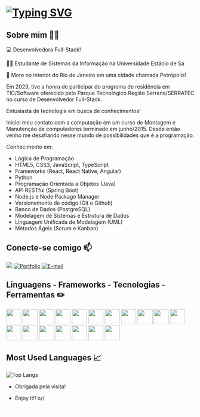 # [![Typing SVG](https://readme-typing-svg.herokuapp.com?font=Fira+Code&pause=1000&color=F74710&center=true&random=false&width=435&lines=Oie%2C+me+chamo+J%C3%BAlia!+;Bem-vindo(a)+ao+meu+perfil+GitHub+%F0%9F%91%8B)](https://git.io/typing-svg)

## Sobre mim 👩‍💻
:computer: Desenvolvedora Full-Stack!

:student: Estudante de Sistemas da Informação na Universidade Estácio de Sá

:house_with_garden: Moro no interior do Rio de Janeiro em uma cidade chamada Petrópolis!

Em 2023, tive a honra de participar do programa de residência em TIC/Software oferecido pelo Parque Tecnológico Região Serrana/SERRATEC no curso de Desenvolvedor Full-Stack.

Entusiasta de tecnologia em busca de conhecimentos! 

Iniciei meu contato com a computação em um curso de Montagem e Manutenção de computadores terminado em junho/2015. Desde então venho me desafiando nesse mundo de possibilidades que é a programação.

Conhecimento em:
- Lógica de Programação 
- HTML5, CSS3, JavaScript, TypeScript 
- Frameworks (React, React Native, Angular) 
- Python 
- Programação Orientada a Objetos (Java) 
- API RESTful (Spring Boot) 
- Node.js e Node Package Manager 
- Versionamento de código (Git e Github) 
- Banco de Dados (PostgreSQL)
- Modelagem de Sistemas e Estrutura de Dados 
- Linguagem Unificada de Modelagem (UML) 
- Métodos Ágeis (Scrum e Kanban)

## Conecte-se comigo 📫
<a href="https://www.linkedin.com/in/juliafclima/" target="_blank"><img loading="lazy" src="https://img.shields.io/badge/-LinkedIn-%230077B5?style=for-the-badge&logo=linkedin&logoColor=white" target="_blank"></a> 
[![Portfolio](https://img.shields.io/badge/Portfolio-FF5722?style=for-the-badge&logo=todoist&logoColor=white)](https://juliafclima.github.io/projeto-portfolio/pages/index.html)
[![E-mail](https://img.shields.io/badge/-Email-000?style=for-the-badge&logo=microsoft-outlook&logoColor=007BFF)](mailto:juliafclima@hotmail.com)

## Linguagens - Frameworks - Tecnologias - Ferramentas ✏️
<img loading="lazy" src="https://cdn.jsdelivr.net/gh/devicons/devicon/icons/javascript/javascript-original.svg" width="40" height="40"/> <img loading="lazy" src="https://cdn.jsdelivr.net/gh/devicons/devicon/icons/html5/html5-original.svg" width="40" height="40"/> <img loading="lazy" src="https://cdn.jsdelivr.net/gh/devicons/devicon/icons/css3/css3-original.svg" width="40" height="40"/> <img loading="lazy" src="https://cdn.jsdelivr.net/gh/devicons/devicon/icons/git/git-original.svg" width="40" height="40"/> <img loading="lazy" src="https://cdn.jsdelivr.net/gh/devicons/devicon/icons/github/github-original.svg" width="40" height="40"/> <img loading="lazy" src="https://cdn.jsdelivr.net/gh/devicons/devicon/icons/python/python-original.svg" width="40" height="40"/> <img src="https://cdn.jsdelivr.net/gh/devicons/devicon/icons/nodejs/nodejs-original-wordmark.svg" width="40" height="40"/> <img src="https://cdn.jsdelivr.net/gh/devicons/devicon/icons/npm/npm-original-wordmark.svg" width="40" height="40"/> <img src="https://cdn.jsdelivr.net/gh/devicons/devicon/icons/react/react-original.svg" width="40" height="40"/> <img src="https://cdn.jsdelivr.net/gh/devicons/devicon@latest/icons/angularjs/angularjs-original.svg" width="40" height="40" /> <img src="https://cdn.jsdelivr.net/gh/devicons/devicon/icons/spring/spring-original.svg" width="40" height="40"/> <img loading="lazy" src="https://cdn.jsdelivr.net/gh/devicons/devicon/icons/java/java-original.svg" width="40" height="40"/> <img loading="lazy" src="https://cdn.jsdelivr.net/gh/devicons/devicon/icons/mysql/mysql-original-wordmark.svg" width="40" height="40"/> <img src="https://cdn.jsdelivr.net/gh/devicons/devicon/icons/postgresql/postgresql-original-wordmark.svg" width="40" height="40"/> <img loading="lazy" src="https://cdn.jsdelivr.net/gh/devicons/devicon/icons/bootstrap/bootstrap-original.svg" width="40" height="40"/> <img src="https://cdn.jsdelivr.net/gh/devicons/devicon/icons/figma/figma-original.svg" width="40" height="40"/> <img src="https://cdn.jsdelivr.net/gh/devicons/devicon/icons/gimp/gimp-original.svg" width="40" height="40"/> <img src="https://cdn.jsdelivr.net/gh/devicons/devicon/icons/linux/linux-original.svg" width="40" height="40"/>

## Most Used Languages 📈

![Top Langs](https://github-readme-stats-git-masterrstaa-rickstaa.vercel.app/api/top-langs/?username=juliafclima&layout=compact&bg_color=000&border_color=30A3DC&title_color=E94D5F&text_color=FFF)

- Obrigada pela visita!

- Enjoy it!! o//
  
 <p align="center" style="color:white">@2024 Júlia Lima</p>
